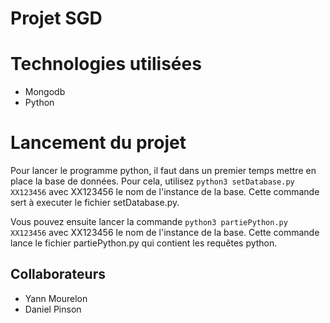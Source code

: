 # Projet SGD

# Technologies utilisées

- Mongodb
- Python

# Lancement du projet

Pour lancer le programme python, il faut dans un premier temps mettre en place la base de données. Pour cela, utilisez `python3 setDatabase.py XX123456` avec XX123456 le nom de l'instance de la base. Cette commande sert à executer le fichier setDatabase.py.

Vous pouvez ensuite lancer la commande `python3 partiePython.py XX123456` avec XX123456 le nom de l'instance de la base. Cette commande lance le fichier partiePython.py qui contient les requêtes python.

## Collaborateurs

- Yann Mourelon
- Daniel Pinson
